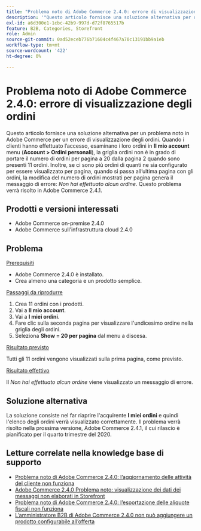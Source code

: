 ```yaml
---
title: "Problema noto di Adobe Commerce 2.4.0: errore di visualizzazione degli ordini"
description: '"Questo articolo fornisce una soluzione alternativa per un problema noto in Adobe Commerce per un errore di visualizzazione degli ordini. Quando i clienti connessi esaminano i propri ordini nel menu **Il mio account** (**Il mio account &gt; I miei ordini**), la griglia degli ordini non è in grado di portare il numero di ordini per pagina a 20 dalla pagina 2 quando sono presenti 11 ordini. Inoltre, se ci sono più ordini di quelli configurati per la visualizzazione per pagina, quando si passa all’ultima pagina con gli ordini, la modifica del numero di ordini mostrati per pagina genera il messaggio di errore: *Non hai effettuato alcun ordine*. Questo problema verrà risolto in Adobe Commerce 2.4.1.'''
exl-id: a6d300e1-1cbc-42b9-997d-d72f8765517b
feature: B2B, Categories, Storefront
role: Admin
source-git-commit: 0ad52eceb776b71604c4f467a70c13191bb9a1eb
workflow-type: tm+mt
source-wordcount: '422'
ht-degree: 0%

---
```


# Problema noto di Adobe Commerce 2.4.0: errore di visualizzazione degli ordini

Questo articolo fornisce una soluzione alternativa per un problema noto in Adobe Commerce per un errore di visualizzazione degli ordini. Quando i clienti hanno effettuato l’accesso, esaminano i loro ordini in **Il mio account** menu (**Account > Ordini personali**), la griglia ordini non è in grado di portare il numero di ordini per pagina a 20 dalla pagina 2 quando sono presenti 11 ordini. Inoltre, se ci sono più ordini di quanti ne sia configurato per essere visualizzato per pagina, quando si passa all’ultima pagina con gli ordini, la modifica del numero di ordini mostrati per pagina genera il messaggio di errore: *Non hai effettuato alcun ordine*. Questo problema verrà risolto in Adobe Commerce 2.4.1.

## Prodotti e versioni interessati

* Adobe Commerce on-premise 2.4.0
* Adobe Commerce sull’infrastruttura cloud 2.4.0

## Problema

<u>Prerequisiti</u>

* Adobe Commerce 2.4.0 è installato.
* Crea almeno una categoria e un prodotto semplice.

<u>Passaggi da riprodurre</u>

1. Crea 11 ordini con i prodotti.
1. Vai a **Il mio account**.
1. Vai a **I miei ordini**.
1. Fare clic sulla seconda pagina per visualizzare l&#39;undicesimo ordine nella griglia degli ordini.
1. Seleziona **Show = 20 per pagina** dal menu a discesa.

<u>Risultato previsto</u>

Tutti gli 11 ordini vengono visualizzati sulla prima pagina, come previsto.

<u>Risultato effettivo</u>

Il *Non hai effettuato alcun ordine* viene visualizzato un messaggio di errore.

## Soluzione alternativa

La soluzione consiste nel far riaprire l&#39;acquirente **I miei ordini** e quindi l&#39;elenco degli ordini verrà visualizzato correttamente. Il problema verrà risolto nella prossima versione, Adobe Commerce 2.4.1, il cui rilascio è pianificato per il quarto trimestre del 2020.

## Letture correlate nella knowledge base di supporto

* [Problema noto di Adobe Commerce 2.4.0: l’aggiornamento delle attività del cliente non funziona](/help/troubleshooting/miscellaneous/magento-2-4-0-refresh-on-customer-activities-does-not-work.md)
* [Adobe Commerce 2.4.0 Problema noto: visualizzazione dei dati dei messaggi non elaborati in Storefront](/help/troubleshooting/storefront/magento-2-4-0-issue-storefront-raw-message-data-display.md)
* [Problema noto di Adobe Commerce 2.4.0: l’esportazione delle aliquote fiscali non funziona](/help/troubleshooting/miscellaneous/magento-2-4-0-known-issue-export-tax-rates-does-not-work.md)
* [L’amministratore B2B di Adobe Commerce 2.4.0 non può aggiungere un prodotto configurabile all’offerta](/help/troubleshooting/miscellaneous/magento-2-4-0-b2b-admin-can-t-add-configurable-product-to-quote.md)

